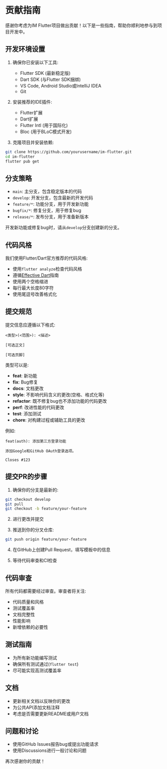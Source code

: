 # 贡献指南

感谢你考虑为IM Flutter项目做出贡献！以下是一些指南，帮助你顺利地参与到项目开发中。

## 开发环境设置

1. 确保你已安装以下工具:
   - Flutter SDK (最新稳定版)
   - Dart SDK (与Flutter SDK捆绑)
   - VS Code, Android Studio或IntelliJ IDEA
   - Git

2. 安装推荐的IDE插件:
   - Flutter扩展
   - Dart扩展
   - Flutter Intl (用于国际化)
   - Bloc (用于BLoC模式开发)

3. 克隆项目并安装依赖:
```bash
git clone https://github.com/yourusername/im-flutter.git
cd im-flutter
flutter pub get
```

## 分支策略

- `main`: 主分支，包含稳定版本的代码
- `develop`: 开发分支，包含最新的开发代码
- `feature/*`: 功能分支，用于开发新功能
- `bugfix/*`: 修复分支，用于修复bug
- `release/*`: 发布分支，用于准备新版本

开发新功能或修复bug时，请从`develop`分支创建新的分支。

## 代码风格

我们使用Flutter/Dart官方推荐的代码风格:

- 使用`flutter analyze`检查代码风格
- 遵循[Effective Dart](https://dart.dev/guides/language/effective-dart)指南
- 使用两个空格缩进
- 每行最大长度80字符
- 使用尾逗号改善格式化

## 提交规范

提交信息应遵循以下格式:

```
<类型>(<范围>): <描述>

[可选正文]

[可选页脚]
```

类型可以是:

- **feat**: 新功能
- **fix**: Bug修复
- **docs**: 文档更改
- **style**: 不影响代码含义的更改(空格、格式化等)
- **refactor**: 既不修复bug也不添加功能的代码更改
- **perf**: 改进性能的代码更改
- **test**: 添加测试
- **chore**: 对构建过程或辅助工具的更改

例如:
```
feat(auth): 添加第三方登录功能

添加Google和GitHub OAuth登录选项。

Closes #123
```

## 提交PR的步骤

1. 确保你的分支是最新的:
```bash
git checkout develop
git pull
git checkout -b feature/your-feature
```

2. 进行更改并提交

3. 推送到你的分叉仓库:
```bash
git push origin feature/your-feature
```

4. 在GitHub上创建Pull Request，填写模板中的信息

5. 等待代码审查和CI检查

## 代码审查

所有代码都需要经过审查。审查者将关注:

- 代码质量和风格
- 测试覆盖率
- 文档完整性
- 性能影响
- 新增依赖的必要性

## 测试指南

- 为所有新功能编写测试
- 确保所有测试通过(`flutter test`)
- 尽可能实现高测试覆盖率

## 文档

- 更新相关文档以反映你的更改
- 为公共API添加文档注释
- 考虑是否需要更新README或用户文档

## 问题和讨论

- 使用GitHub Issues报告bug或提出功能请求
- 使用Discussions进行一般讨论和问题

再次感谢你的贡献！ 